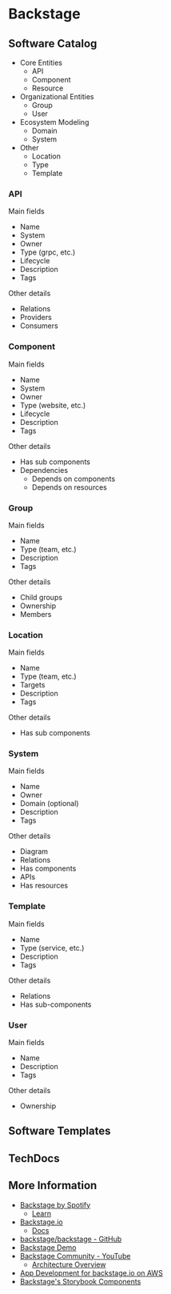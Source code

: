 # Backstage

## Software Catalog

- Core Entities
  - API
  - Component
  - Resource
- Organizational Entities
  - Group
  - User
- Ecosystem Modeling
  - Domain
  - System
- Other
  - Location
  - Type
  - Template

### API

Main fields

- Name
- System
- Owner
- Type (grpc, etc.)
- Lifecycle
- Description
- Tags

Other details

- Relations
- Providers
- Consumers

### Component

Main fields

- Name
- System
- Owner
- Type (website, etc.)
- Lifecycle
- Description
- Tags

Other details

- Has sub components
- Dependencies
  - Depends on components
  - Depends on resources

### Group

Main fields

- Name
- Type (team, etc.)
- Description
- Tags

Other details

- Child groups
- Ownership
- Members

### Location

Main fields

- Name
- Type (team, etc.)
- Targets
- Description
- Tags

Other details

- Has sub components

### System

Main fields

- Name
- Owner
- Domain (optional)
- Description
- Tags

Other details

- Diagram
- Relations
- Has components
- APIs
- Has resources

### Template

Main fields

- Name
- Type (service, etc.)
- Description
- Tags

Other details

- Relations
- Has sub-components

### User

Main fields

- Name
- Description
- Tags

Other details

- Ownership

## Software Templates

## TechDocs

## More Information

- [Backstage by Spotify](https://backstage.spotify.com/)
  - [Learn](https://backstage.spotify.com/learn/)
- [Backstage.io](https://backstage.io/)
  - [Docs](https://backstage.io/docs/)
- [backstage/backstage - GitHub](https://github.com/backstage/backstage)
- [Backstage Demo](https://demo.backstage.io/catalog?filters%5Bkind%5D=component&filters%5Buser%5D=owned)
- [Backstage Community - YouTube](https://www.youtube.com/@BackstageCommunity)
  - [Architecture Overview](https://www.youtube.com/watch?v=cRtovI0G0Ok)
- [App Development for backstage.io on AWS](https://www.youtube.com/playlist?list=PLhr1KZpdzukemoBUAPNUMCgGk88pdURJB)
- [Backstage's Storybook Components](https://backstage.io/storybook/?path=/story/plugins-examples--plugin-with-data)
